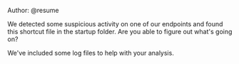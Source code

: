 Author: @resume

We detected some suspicious activity on one of our endpoints and found this shortcut file in the startup folder. Are you able to figure out what's going on?

We've included some log files to help with your analysis.
